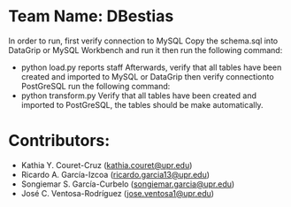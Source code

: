 # Team Name: DBestias

In order to run, 
first verify connection to MySQL 
Copy the schema.sql into DataGrip or MySQL Workbench and run it
then run the following command:
- python load.py reports staff 
Afterwards, verify that all tables have been created and imported to MySQL or DataGrip
then verify connectionto PostGreSQL
run the following command:
- python transform.py
Verify that all tables have been created and imported to PostGreSQL, the tables should be make automatically.

# Contributors:

- Kathia Y. Couret-Cruz   (kathia.couret@upr.edu)
- Ricardo A. García-Izcoa   (ricardo.garcia13@upr.edu)
- Songiemar S. García-Curbelo   (songiemar.garcia@upr.edu)
- José C. Ventosa-Rodríguez   (jose.ventosa1@upr.edu)
